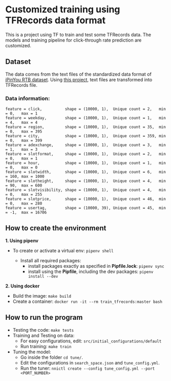 # Customized training using TFRecords data format

This is a project using TF to train and test some TFRecords data. The models and training pipeline for click-through rate prediction are customized.

## Dataset
The  data comes from the text files of the  standardized data format of [iPinYou RTB dataset](https://github.com/wnzhang/make-ipinyou-data). Using [this project](https://github.com/rdolor/data-to-tfrecords), text files are transformed into TFRecords file.

### Data information:
```
feature = click,          shape = (10000, 1),  Unique count = 2,   min = 0,   max = 1
feature = weekday,        shape = (10000, 1),  Unique count = 1,   min = 4,   max = 4
feature = region,         shape = (10000, 1),  Unique count = 35,  min = 0,   max = 395
feature = city,           shape = (10000, 1),  Unique count = 359, min = 0,   max = 399
feature = adexchange,     shape = (10000, 1),  Unique count = 3,   min = 1,   max = 3
feature = slotformat,     shape = (10000, 1),  Unique count = 2,   min = 0,   max = 1
feature = hour,           shape = (10000, 1),  Unique count = 1,   min = 0,   max = 0
feature = slotwidth,      shape = (10000, 1),  Unique count = 6,   min = 160, max = 1000
feature = slotheight,     shape = (10000, 1),  Unique count = 4,   min = 90,  max = 600
feature = slotvisibility, shape = (10000, 1),  Unique count = 4,   min = 0,   max = 255
feature = slotprice,      shape = (10000, 1),  Unique count = 46,  min = 0,   max = 280
feature = usertag,        shape = (10000, 39), Unique count = 45,  min = -1,  max = 16706
```

## How to create the environment

**1. Using pipenv**

* To create or activate a virtual env: `pipenv shell`

    * Install all required packages:
        * install packages exactly as specified in **Pipfile.lock**: `pipenv sync`
        * install using the **Pipfile**, including the dev packages: `pipenv install --dev`

**2. Using docker**

* Build the image: `make build`
* Create a container: `docker run -it --rm train_tfrecords:master bash`

## How to run the program
* Testing the code: `make tests`
* Training and Testing on data:
    - For easy configurations, edit: `src/initial_configurations/default`
    - Run training: `make train`
* Tuning the model:
    - Go inside the folder `cd tune/`.
    - Edit the configurations in `search_space.json` and `tune_config.yml`.
    - Run the tuner: `nnictl create --config tune_config.yml --port <PORT_NUMBER>`






